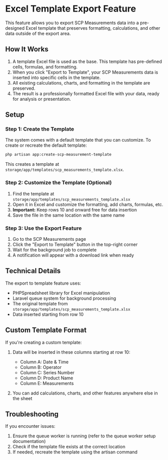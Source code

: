 # Excel Template Export Feature

This feature allows you to export SCP Measurements data into a pre-designed Excel template that preserves formatting, calculations, and other data outside of the export area.

## How It Works

1. A template Excel file is used as the base. This template has pre-defined cells, formulas, and formatting.
2. When you click "Export to Template", your SCP Measurements data is inserted into specific cells in the template.
3. All existing calculations, charts, and formatting in the template are preserved.
4. The result is a professionally formatted Excel file with your data, ready for analysis or presentation.

## Setup

### Step 1: Create the Template

The system comes with a default template that you can customize. To create or recreate the default template:

```bash
php artisan app:create-scp-measurement-template
```

This creates a template at `storage/app/templates/scp_measurements_template.xlsx`.

### Step 2: Customize the Template (Optional)

1. Find the template at `storage/app/templates/scp_measurements_template.xlsx`
2. Open it in Excel and customize the formatting, add charts, formulas, etc.
3. **Important:** Keep rows 10 and onward free for data insertion
4. Save the file in the same location with the same name

### Step 3: Use the Export Feature

1. Go to the SCP Measurements page
2. Click the "Export to Template" button in the top-right corner
3. Wait for the background job to complete
4. A notification will appear with a download link when ready

## Technical Details

The export to template feature uses:

-   PHPSpreadsheet library for Excel manipulation
-   Laravel queue system for background processing
-   The original template from `storage/app/templates/scp_measurements_template.xlsx`
-   Data inserted starting from row 10

## Custom Template Format

If you're creating a custom template:

1. Data will be inserted in these columns starting at row 10:

    - Column A: Date & Time
    - Column B: Operator
    - Column C: Series Number
    - Column D: Product Name
    - Column E: Measurements

2. You can add calculations, charts, and other features anywhere else in the sheet

## Troubleshooting

If you encounter issues:

1. Ensure the queue worker is running (refer to the queue worker setup documentation)
2. Check if the template file exists at the correct location
3. If needed, recreate the template using the artisan command
